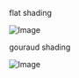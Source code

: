flat shading

![Image](https://github.com/user-attachments/assets/d8d40ae4-cd1d-40a0-a4a3-a569e39d363a)


gouraud shading

![Image](https://github.com/user-attachments/assets/9edddb08-4fd1-4754-b7a4-54b652d1a2e9)
